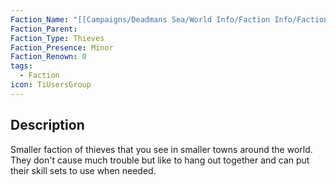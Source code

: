 ```yaml
---
Faction_Name: "[[Campaigns/Deadmans Sea/World Info/Faction Info/Factions/Minor/Nightfall Bandits]]"
Faction_Parent: 
Faction_Type: Thieves
Faction_Presence: Minor
Faction_Renown: 0
tags:
  - Faction
icon: TiUsersGroup
---
```

## Description

Smaller faction of thieves that you see in smaller towns around the world. They don't cause much trouble but like to hang out together and can put their skill sets to use when needed. 
